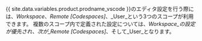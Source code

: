 {{ site.data.variables.product.prodname_vscode }}のエディタ設定を行う際には、_Workspace_、_Remote [Codespaces]_、_User_という3つのスコープが利用できます。 複数のスコープ内で定義された設定については、_Workspace_の設定が優先され、次が_Remote [Codespaces]_、そして_User_となります。
